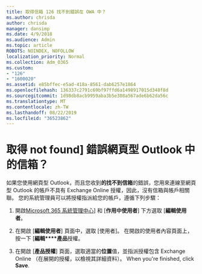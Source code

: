 ```yaml
---
title: 取得信箱 126 找不到錯誤在 OWA 中？
ms.author: chrisda
author: chrisda
manager: dansimp
ms.date: 4/9/2018
ms.audience: Admin
ms.topic: article
ROBOTS: NOINDEX, NOFOLLOW
localization_priority: Normal
ms.collection: Adm_O365
ms.custom:
- "126"
- "1600020"
ms.assetid: e85bffec-e5ad-418a-8561-dab6257e1864
ms.openlocfilehash: 136337c2791c69bf97ffd6a1498917015d348f8d
ms.sourcegitcommit: 1d98db8acb9959aba3b5e308a567ade6b62da56c
ms.translationtype: MT
ms.contentlocale: zh-TW
ms.lasthandoff: 08/22/2019
ms.locfileid: "36523862"
---
```

# <a name="getting-a-mailbox-not-found-error-in-outlook-on-the-web"></a>取得 not found] 錯誤網頁型 Outlook 中的信箱？

如果您使用網頁型 Outlook，而且您收到**的找不到信箱**的錯誤，您用來連線至網頁型 Outlook 的帳戶不具有 Exchange Online 授權，因此，沒有信箱與帳戶相關聯。 您的系統管理員可以將授權指派給您的帳戶，遵循下列步驟：

1. 開啟[Microsoft 365 系統管理中心](https://portal.office.com/adminportal/home#/homepage)] 和 [**作用中使用者**] 下方選取 [**編輯使用者**。

2. 在開啟 [**編輯使用者**] 頁面中，選取 [使用者]。 在開啟的使用者內容頁面上，按一下 [**編輯****產品**授權。

3. 在開啟 [**產品授權**] 頁面，選取適當的**位置**值，並指派授權包含 Exchange Online （在展開的授權，以檢視其詳細資料）。 When you're finished, click **Save**.
